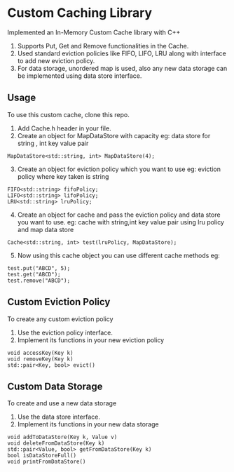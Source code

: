 # Custom Caching Library
Implemented an In-Memory Custom Cache library with C++

1. Supports Put, Get and Remove functionalities in the Cache.
2. Used standard eviction policies like FIFO, LIFO, LRU along with interface to add new eviction policy.
3. For data storage, unordered map is used, also any new data storage can be implemented using data store interface.

## Usage
To use this custom cache, clone this repo.
1. Add Cache.h header in your file.
2. Create an object for MapDataStore with capacity
eg: data store for string , int key value pair
```
MapDataStore<std::string, int> MapDataStore(4);
```
3. Create an object for eviction policy which you want to use 
eg: eviction policy where key taken is string
```
FIFO<std::string> fifoPolicy;
LIFO<std::string> lifoPolicy;
LRU<std::string> lruPolicy;
```
4. Create an object for cache and pass the eviction policy and data store you want to use.
eg: cache with string,int key value pair using lru policy and map data store
```
Cache<std::string, int> test(lruPolicy, MapDataStore);
```
5. Now using this cache object you can use different cache methods
eg:
```
test.put("ABCD", 5);
test.get("ABCD");
test.remove("ABCD");
```

## Custom Eviction Policy
To create any custom eviction policy
1. Use the eviction policy interface.
2. Implement its functions in your new eviction policy
```
void accessKey(Key k)
void removeKey(Key k)
std::pair<Key, bool> evict()
```

## Custom Data Storage
To create and use a new data storage
1. Use the data store interface.
2. Implement its functions in your new data storage
```
void addToDataStore(Key k, Value v)
void deleteFromDataStore(Key k)
std::pair<Value, bool> getFromDataStore(Key k)
bool isDataStoreFull()
void printFromDataStore()
```
